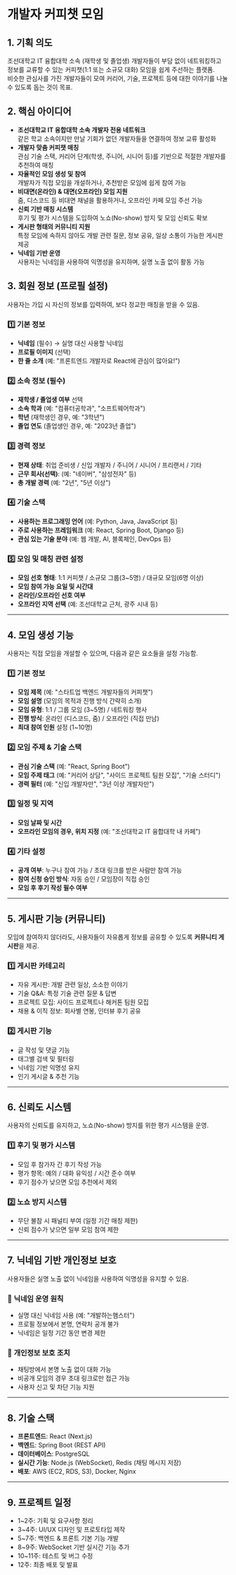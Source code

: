 # 개발자 커피챗 모임

## 1. 기획 의도
조선대학교 IT 융합대학 소속 (재학생 및 졸업생) 개발자들이 부담 없이 네트워킹하고 정보를 교류할 수 있는 커피챗(1:1 또는 소규모 대화) 모임을 쉽게 주선하는 플랫폼.  
비슷한 관심사를 가진 개발자들이 모여 커리어, 기술, 프로젝트 등에 대한 이야기를 나눌 수 있도록 돕는 것이 목표.

## 2. 핵심 아이디어
- **조선대학교 IT 융합대학 소속 개발자 전용 네트워크**  
  같은 학교 소속이지만 만날 기회가 없던 개발자들을 연결하여 정보 교류 활성화  
- **개발자 맞춤 커피챗 매칭**  
  관심 기술 스택, 커리어 단계(학생, 주니어, 시니어 등)를 기반으로 적절한 개발자를 추천하여 매칭  
- **자율적인 모임 생성 및 참여**  
  개발자가 직접 모임을 개설하거나, 추천받은 모임에 쉽게 참여 가능  
- **비대면(온라인) & 대면(오프라인) 모임 지원**  
  줌, 디스코드 등 비대면 채널을 활용하거나, 오프라인 카페 모임 주선 가능  
- **신뢰 기반 매칭 시스템**  
  후기 및 평가 시스템을 도입하여 노쇼(No-show) 방지 및 모임 신뢰도 확보  
- **게시판 형태의 커뮤니티 지원**  
  특정 모임에 속하지 않아도 개발 관련 질문, 정보 공유, 일상 소통이 가능한 게시판 제공  
- **닉네임 기반 운영**  
  사용자는 닉네임을 사용하여 익명성을 유지하며, 실명 노출 없이 활동 가능  

## 3. 회원 정보 (프로필 설정)
사용자는 가입 시 자신의 정보를 입력하여, 보다 정교한 매칭을 받을 수 있음.

### 1️⃣ **기본 정보**
- **닉네임** (필수) → 실명 대신 사용할 닉네임  
- **프로필 이미지** (선택)  
- **한 줄 소개** (예: "프론트엔드 개발자로 React에 관심이 많아요!")  

### 2️⃣ **소속 정보 (필수)**
- **재학생 / 졸업생 여부** 선택  
- **소속 학과** (예: "컴퓨터공학과", "소프트웨어학과")  
- **학년** (재학생인 경우, 예: "3학년")  
- **졸업 연도** (졸업생인 경우, 예: "2023년 졸업")  

### 3️⃣ **경력 정보**
- **현재 상태**: 취업 준비생 / 신입 개발자 / 주니어 / 시니어 / 프리랜서 / 기타  
- **근무 회사(선택)**: (예: "네이버", "삼성전자" 등)  
- **총 개발 경력** (예: "2년", "5년 이상")  

### 4️⃣ **기술 스택**
- **사용하는 프로그래밍 언어** (예: Python, Java, JavaScript 등)  
- **주로 사용하는 프레임워크** (예: React, Spring Boot, Django 등)  
- **관심 있는 기술 분야** (예: 웹 개발, AI, 블록체인, DevOps 등)  

### 5️⃣ **모임 및 매칭 관련 설정**
- **모임 선호 형태**: 1:1 커피챗 / 소규모 그룹(3~5명) / 대규모 모임(6명 이상)  
- **모임 참여 가능 요일 및 시간대**  
- **온라인/오프라인 선호 여부**  
- **오프라인 지역 선택** (예: 조선대학교 근처, 광주 시내 등)  

---

## 4. 모임 생성 기능
사용자는 직접 모임을 개설할 수 있으며, 다음과 같은 요소들을 설정 가능함.

### 1️⃣ **기본 정보**
- **모임 제목** (예: "스타트업 백엔드 개발자들의 커피챗")  
- **모임 설명** (모임의 목적과 진행 방식 간략히 소개)  
- **모임 유형**: 1:1 / 그룹 모임 (3~5명) / 네트워킹 행사  
- **진행 방식**: 온라인 (디스코드, 줌) / 오프라인 (직접 만남)  
- **최대 참여 인원** 설정 (1~10명)  

### 2️⃣ **모임 주제 & 기술 스택**
- **관심 기술 스택** (예: "React, Spring Boot")  
- **모임 주제 태그** (예: "커리어 상담", "사이드 프로젝트 팀원 모집", "기술 스터디")  
- **경력 필터** (예: "신입 개발자만", "3년 이상 개발자만")  

### 3️⃣ **일정 및 지역**
- **모임 날짜 및 시간**  
- **오프라인 모임의 경우, 위치 지정** (예: "조선대학교 IT 융합대학 내 카페")  

### 4️⃣ **기타 설정**
- **공개 여부**: 누구나 참여 가능 / 초대 링크를 받은 사람만 참여 가능  
- **참여 신청 승인 방식**: 자동 승인 / 모임장이 직접 승인  
- **모임 후 후기 작성 필수 여부**  

---

## 5. 게시판 기능 (커뮤니티)
모임에 참여하지 않더라도, 사용자들이 자유롭게 정보를 공유할 수 있도록 **커뮤니티 게시판**을 제공.

### 1️⃣ **게시판 카테고리**
- 자유 게시판: 개발 관련 일상, 소소한 이야기  
- 기술 Q&A: 특정 기술 관련 질문 & 답변  
- 프로젝트 모집: 사이드 프로젝트나 해커톤 팀원 모집  
- 채용 & 이직 정보: 회사별 연봉, 인터뷰 후기 공유  

### 2️⃣ **게시판 기능**
- 글 작성 및 댓글 기능  
- 태그별 검색 및 필터링  
- 닉네임 기반 익명성 유지  
- 인기 게시글 & 추천 기능  

---

## 6. 신뢰도 시스템
사용자의 신뢰도를 유지하고, 노쇼(No-show) 방지를 위한 평가 시스템을 운영.

### 1️⃣ **후기 및 평가 시스템**
- 모임 후 참가자 간 후기 작성 가능  
- 평가 항목: 예의 / 대화 유익성 / 시간 준수 여부  
- 후기 점수가 낮으면 모임 추천에서 제외  

### 2️⃣ **노쇼 방지 시스템**
- 무단 불참 시 패널티 부여 (일정 기간 매칭 제한)  
- 신뢰 점수가 낮으면 일부 모임 참여 제한  

---

## 7. 닉네임 기반 개인정보 보호
사용자들은 실명 노출 없이 닉네임을 사용하여 익명성을 유지할 수 있음.

### 🔹 **닉네임 운영 원칙**
- 실명 대신 닉네임 사용 (예: "개발하는햄스터")  
- 프로필 정보에서 본명, 연락처 공개 불가  
- 닉네임은 일정 기간 동안 변경 제한  

### 🔹 **개인정보 보호 조치**
- 채팅방에서 본명 노출 없이 대화 가능  
- 비공개 모임의 경우 초대 링크로만 접근 가능  
- 사용자 신고 및 차단 기능 지원  

---

## 8. 기술 스택
- **프론트엔드**: React (Next.js)  
- **백엔드**: Spring Boot (REST API)  
- **데이터베이스**: PostgreSQL  
- **실시간 기능**: Node.js (WebSocket), Redis (채팅 메시지 저장)  
- **배포**: AWS (EC2, RDS, S3), Docker, Nginx  

---

## 9. 프로젝트 일정
- 1~2주: 기획 및 요구사항 정리  
- 3~4주: UI/UX 디자인 및 프로토타입 제작  
- 5~7주: 백엔드 & 프론트 기본 기능 개발  
- 8~9주: WebSocket 기반 실시간 기능 추가  
- 10~11주: 테스트 및 버그 수정  
- 12주: 최종 배포 및 발표  